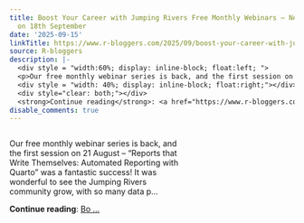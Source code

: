 ```yaml
---
title: Boost Your Career with Jumping Rivers Free Monthly Webinars – Next Session
  on 18th September
date: '2025-09-15'
linkTitle: https://www.r-bloggers.com/2025/09/boost-your-career-with-jumping-rivers-free-monthly-webinars-next-session-on-18th-september/
source: R-bloggers
description: |-
  <div style = "width:60%; display: inline-block; float:left; ">
  <p>Our free monthly webinar series is back, and the first session on 21 August – “Reports that Write Themselves: Automated Reporting with Quarto” was a fantastic success! It was wonderful to see the Jumping Rivers community grow, with so many data p...</p></div>
  <div style = "width: 40%; display: inline-block; float:right;"></div>
  <div style="clear: both;"></div>
  <strong>Continue reading</strong>: <a href="https://www.r-bloggers.com/2025/09/boost-your-career-with-jumping-rivers-free-monthly-webinars-next-session-on-18th-september/">Bo ...
disable_comments: true
---
```

<div style = "width:60%; display: inline-block; float:left; ">
<p>Our free monthly webinar series is back, and the first session on 21 August – “Reports that Write Themselves: Automated Reporting with Quarto” was a fantastic success! It was wonderful to see the Jumping Rivers community grow, with so many data p...</p></div>
<div style = "width: 40%; display: inline-block; float:right;"></div>
<div style="clear: both;"></div>
<strong>Continue reading</strong>: <a href="https://www.r-bloggers.com/2025/09/boost-your-career-with-jumping-rivers-free-monthly-webinars-next-session-on-18th-september/">Bo ...